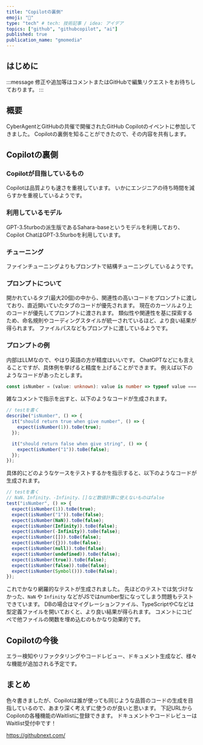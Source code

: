```yaml
---
title: "Copilotの裏側"
emoji: "🤖"
type: "tech" # tech: 技術記事 / idea: アイデア
topics: ["github", "githubcopilot", "ai"]
published: true
publication_name: "gmomedia"
---
```


## はじめに

:::message
修正や追加等はコメントまたはGitHubで編集リクエストをお待ちしております。
:::

## 概要

CyberAgentとGitHubの共催で開催されたGitHub Copilotのイベントに参加してきました。
Copilotの裏側を知ることができたので、その内容を共有します。

## Copilotの裏側

### Copilotが目指しているもの

Copilotは品質よりも速さを重視しています。
いかにエンジニアの待ち時間を減らすかを重視しているようです。

### 利用しているモデル

GPT-3.5turboの派生版であるSahara-baseというモデルを利用しており、Copilot ChatはGPT-3.5turboを利用しています。

### チューニング

ファインチューニングよりもプロンプトで結構チューニングしているようです。

### プロンプトについて

開かれているタブ(最大20個)の中から、関連性の高いコードをプロンプトに渡しており、直近開いていたタブのコードが優先されます。
現在のカーソルより上のコードが優先してプロンプトに渡されます。
類似性や関連性を基に探索するため、命名規則やコーディングスタイルが統一されているほど、より良い結果が得られます。
ファイルパスなどもプロンプトに渡しているようです。

### プロンプトの例

内部はLLMなので、やはり英語の方が精度はいいです。
ChatGPTなどにも言えることですが、具体例を挙げると精度を上げることができます。
例えば以下のようなコードがあったとします。

```ts
const isNumber = (value: unknown): value is number => typeof value === 'number';
```

雑なコメントで指示を出すと、以下のようなコードが生成されます。

```ts
// testを書く
describe("isNumber", () => {
  it("should return true when give number", () => {
    expect(isNumber(1)).toBe(true);
  });

  it("should return false when give string", () => {
    expect(isNumber("1")).toBe(false);
  });
});
```

具体的にどのようなケースをテストするかを指示すると、以下のようなコードが生成されます。

```ts
// testを書く
// NaN、Infinity、-Infinity、[]など数値計算に使えないものはfalse
test("isNumber", () => {
  expect(isNumber(1)).toBe(true);
  expect(isNumber("1")).toBe(false);
  expect(isNumber(NaN)).toBe(false);
  expect(isNumber(Infinity)).toBe(false);
  expect(isNumber(-Infinity)).toBe(false);
  expect(isNumber([])).toBe(false);
  expect(isNumber({})).toBe(false);
  expect(isNumber(null)).toBe(false);
  expect(isNumber(undefined)).toBe(false);
  expect(isNumber(true)).toBe(false);
  expect(isNumber(false)).toBe(false);
  expect(isNumber(Symbol())).toBe(false);
});
```

これでかなり網羅的なテストが生成されました。
先ほどのテストでは気づけなかった、`NaN` や `Infinity` などがJSではnumber型になってしまう問題もテストできています。
DBの場合はマイグレーションファイル、TypeScriptやCなどは型定義ファイルを開いておくと、より良い結果が得られます。
コメントにコピペで他ファイルの関数を埋め込むのもかなり効果的です。

## Copilotの今後

エラー検知やリファクタリングやコードレビュー、ドキュメント生成など、様々な機能が追加される予定です。

## まとめ

色々書きましたが、Copilotは誰が使っても同じような品質のコードの生成を目指しているので、あまり深く考えずに使うのが良いと思います。
下記URLからCopilotの各種機能のWaitlistに登録できます。
ドキュメントやコードレビューはWaitlist受付中です！

https://githubnext.com/
